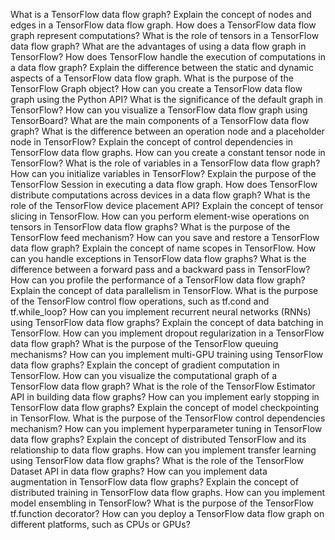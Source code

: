 What is a TensorFlow data flow graph?
Explain the concept of nodes and edges in a TensorFlow data flow graph.
How does a TensorFlow data flow graph represent computations?
What is the role of tensors in a TensorFlow data flow graph?
What are the advantages of using a data flow graph in TensorFlow?
How does TensorFlow handle the execution of computations in a data flow graph?
Explain the difference between the static and dynamic aspects of a TensorFlow data flow graph.
What is the purpose of the TensorFlow Graph object?
How can you create a TensorFlow data flow graph using the Python API?
What is the significance of the default graph in TensorFlow?
How can you visualize a TensorFlow data flow graph using TensorBoard?
What are the main components of a TensorFlow data flow graph?
What is the difference between an operation node and a placeholder node in TensorFlow?
Explain the concept of control dependencies in TensorFlow data flow graphs.
How can you create a constant tensor node in TensorFlow?
What is the role of variables in a TensorFlow data flow graph?
How can you initialize variables in TensorFlow?
Explain the purpose of the TensorFlow Session in executing a data flow graph.
How does TensorFlow distribute computations across devices in a data flow graph?
What is the role of the TensorFlow device placement API?
Explain the concept of tensor slicing in TensorFlow.
How can you perform element-wise operations on tensors in TensorFlow data flow graphs?
What is the purpose of the TensorFlow feed mechanism?
How can you save and restore a TensorFlow data flow graph?
Explain the concept of name scopes in TensorFlow.
How can you handle exceptions in TensorFlow data flow graphs?
What is the difference between a forward pass and a backward pass in TensorFlow?
How can you profile the performance of a TensorFlow data flow graph?
Explain the concept of data parallelism in TensorFlow.
What is the purpose of the TensorFlow control flow operations, such as tf.cond and tf.while_loop?
How can you implement recurrent neural networks (RNNs) using TensorFlow data flow graphs?
Explain the concept of data batching in TensorFlow.
How can you implement dropout regularization in a TensorFlow data flow graph?
What is the purpose of the TensorFlow queuing mechanisms?
How can you implement multi-GPU training using TensorFlow data flow graphs?
Explain the concept of gradient computation in TensorFlow.
How can you visualize the computational graph of a TensorFlow data flow graph?
What is the role of the TensorFlow Estimator API in building data flow graphs?
How can you implement early stopping in TensorFlow data flow graphs?
Explain the concept of model checkpointing in TensorFlow.
What is the purpose of the TensorFlow control dependencies mechanism?
How can you implement hyperparameter tuning in TensorFlow data flow graphs?
Explain the concept of distributed TensorFlow and its relationship to data flow graphs.
How can you implement transfer learning using TensorFlow data flow graphs?
What is the role of the TensorFlow Dataset API in data flow graphs?
How can you implement data augmentation in TensorFlow data flow graphs?
Explain the concept of distributed training in TensorFlow data flow graphs.
How can you implement model ensembling in TensorFlow?
What is the purpose of the TensorFlow tf.function decorator?
How can you deploy a TensorFlow data flow graph on different platforms, such as CPUs or GPUs?